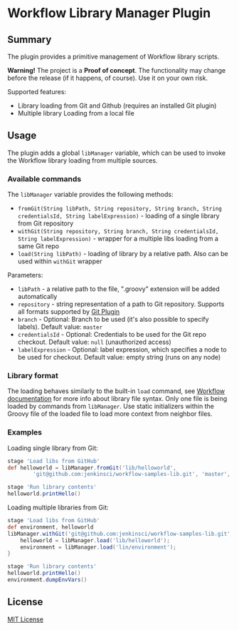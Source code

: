 # Workflow Library Manager Plugin

## Summary

The plugin provides a primitive management of Workflow library scripts.

**Warning!** The project is a **Proof of concept**. The functionality may change before the release (if it happens, of course). Use it on your own risk.

Supported features:
* Library loading from Git and Github (requires an installed Git plugin)
* Multiple library Loading from a local file

## Usage

The plugin adds a global `libManager` variable, which can be used to invoke the Workflow library loading from multiple sources. 

### Available commands

The `libManager` variable provides the following methods:
* `fromGit(String libPath, String repository, String branch, String credentialsId, String labelExpression)` - loading of a single library from Git repository
* `withGit(String repository, String branch, String credentialsId, String labelExpression)` - wrapper for a multiple libs loading from a same Git repo
* `load(String libPath)` - loading of library by a relative path. Also can be used within `withGit` wrapper

Parameters:
* `libPath` - a relative path to the file, ".groovy" extension will be added automatically
* `repository` - string representation of a path to Git repository. Supports all formats supported by [Git Plugin](https://wiki.jenkins-ci.org/display/JENKINS/Git+Plugin)
* `branch` - Optional: Branch to be used (it's also possible to specify labels). Default value: `master`
* `credentialsId` - Optional: Credentials to be used for the Git repo checkout. Default value: `null` (unauthorized access)
* `labelExpression` - Optional: label expression, which specifies a node to be used for checkout. Default value: empty string (runs on any node)

### Library format

The loading behaves similarly to the built-in `load` command, see [Workflow documentation](https://github.com/jenkinsci/workflow-plugin/blob/master/TUTORIAL.md#manual-loading) for more info about library file syntax. Only one file is being loaded by commands from `libManager`. Use static initializers within the Groovy file of the loaded file to load more context from neighbor files.

### Examples

Loading single library from Git:
```groovy
stage 'Load libs from GitHub'
def helloworld = libManager.fromGit('lib/helloworld', 
        'git@github.com:jenkinsci/workflow-samples-lib.git', 'master', null, '')

stage 'Run library contents'
helloworld.printHello()
```

Loading multiple libraries from Git:
```groovy
stage 'Load libs from GitHub'
def environment, helloworld
libManager.withGit('git@github.com:jenkinsci/workflow-samples-lib.git', 'master', null, '') {
    helloworld = libManager.load('lib/helloworld');
    environment = libManager.load('lin/environment');
}

stage 'Run library contents'
helloworld.printHello()
environment.dumpEnvVars()
```

## License
[MIT License](http://opensource.org/licenses/MIT)

